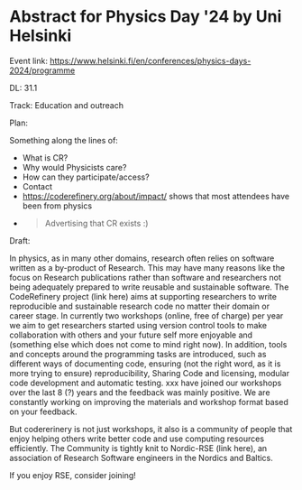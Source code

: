 # Abstract for Physics Day '24 by Uni Helsinki

Event link: https://www.helsinki.fi/en/conferences/physics-days-2024/programme

DL: 31.1

Track: Education and outreach 

Plan:

Something along the lines of: 
- What is CR?
- Why would Physicists care?
- How can they participate/access?
- Contact
- https://coderefinery.org/about/impact/ shows that most attendees have been from physics
- > Advertising that CR exists :) 

Draft:

In physics, as in many other domains, research often relies on software written as a by-product of Research. This may have many reasons like the focus on Research publications rather than software and researchers not being adequately prepared to write reusable and sustainable software.  The CodeRefinery project (link here) aims at supporting researchers to write reproducible and sustainable research code no matter their domain or career stage. In currently two workshops (online, free of charge) per year we aim to get researchers started using version control tools to make collaboration with others and your future self more enjoyable and (something else which does not come to mind right now). In addition, tools and concepts around the programming tasks are introduced, such as different ways of documenting code, ensuring (not the right word, as it is more trying to ensure) reproducibility, Sharing Code and licensing, modular code development and automatic testing. 
xxx have joined our workshops over the last 8 (?) years and the feedback was mainly positive. We are constantly working on improving the materials and workshop format based on your feedback.

But codererinery is not just workshops, it also is a community of people that enjoy helping others write better code and use computing resources efficiently. The Community is tightly knit to Nordic-RSE (link here), an association of Research Software engineers in the Nordics and Baltics.

If you enjoy RSE, consider joining! 